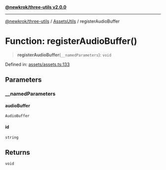 [**@newkrok/three-utils v2.0.0**](../../../../README.md)

***

[@newkrok/three-utils](../../../../globals.md) / [AssetsUtils](../README.md) / registerAudioBuffer

# Function: registerAudioBuffer()

> **registerAudioBuffer**(`__namedParameters`): `void`

Defined in: [assets/assets.ts:133](https://github.com/NewKrok/three-utils/blob/a38231b899f4eeb8c881d6a9f7248bab4e06755e/src/assets/assets.ts#L133)

## Parameters

### \_\_namedParameters

#### audioBuffer

`AudioBuffer`

#### id

`string`

## Returns

`void`
